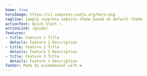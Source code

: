 ```yaml
---
home: true
heroImage: https://v1.vuepress.vuejs.org/hero.png
tagline: sample vuepress website theme based on default theme
actionText: Quick Start →
actionLink: /guide/
features:
- title: Feature 1 Title
  details: Feature 1 Description
- title: Feature 2 Title
  details: Feature 2 Description
- title: Feature 3 Title
  details: Feature 3 Description
footer: Made by avimehenwal with ❤️
---
```

